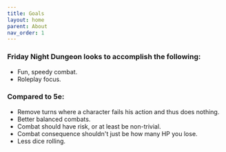 ```yaml
---
title: Goals
layout: home
parent: About
nav_order: 1
---
```


### Friday Night Dungeon looks to accomplish the following:
* Fun, speedy combat.
* Roleplay focus.


### Compared to 5e:
* Remove turns where a character fails his action and thus does nothing.
* Better balanced combats.
* Combat should have risk, or at least be non-trivial.
* Combat consequence shouldn't just be how many HP you lose.
* Less dice rolling.